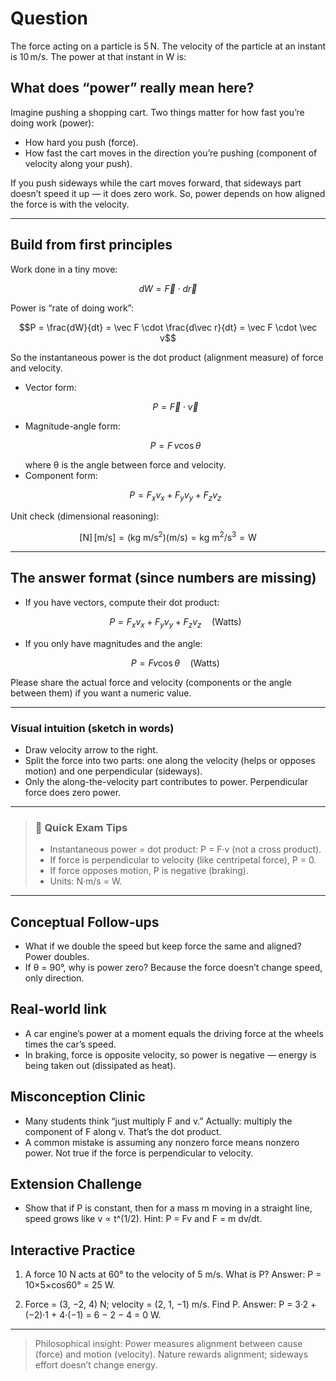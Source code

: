 # Question
The force acting on a particle is $5\,\text{N}$. The velocity of the particle at an instant is $10\,\text{m/s}$. The power at that instant in W is:

## What does “power” really mean here?

Imagine pushing a shopping cart. Two things matter for how fast you’re doing work (power):
- How hard you push (force).
- How fast the cart moves in the direction you’re pushing (component of velocity along your push).

If you push sideways while the cart moves forward, that sideways part doesn’t speed it up — it does zero work. So, power depends on how aligned the force is with the velocity.

---

## Build from first principles

Work done in a tiny move:
```math
dW = \vec F \cdot d\vec r
```

Power is “rate of doing work”:
```math
P = \frac{dW}{dt} = \vec F \cdot \frac{d\vec r}{dt} = \vec F \cdot \vec v
```

So the instantaneous power is the dot product (alignment measure) of force and velocity.

- Vector form:
  ```math
  P = \vec F \cdot \vec v
  ```
- Magnitude-angle form:
  ```math
  P = F\,v \cos\theta
  ```
  where θ is the angle between force and velocity.
- Component form:
  ```math
  P = F_x v_x + F_y v_y + F_z v_z
  ```

Unit check (dimensional reasoning):
```math
[\text{N}]\,[\text{m/s}] = (\text{kg m/s}^2)(\text{m/s})=\text{kg m}^2/\text{s}^3 = \text{W}
```

---

## The answer format (since numbers are missing)

- If you have vectors, compute their dot product:
  ```math
  P = F_x v_x + F_y v_y + F_z v_z \quad \text{(Watts)}
  ```
- If you only have magnitudes and the angle:
  ```math
  P = F v \cos\theta \quad \text{(Watts)}
  ```

Please share the actual force and velocity (components or the angle between them) if you want a numeric value.

---

### Visual intuition (sketch in words)
- Draw velocity arrow to the right.
- Split the force into two parts: one along the velocity (helps or opposes motion) and one perpendicular (sideways).
- Only the along-the-velocity part contributes to power. Perpendicular force does zero power.

---

> ### 🧠 Quick Exam Tips
> - Instantaneous power = dot product: P = F·v (not a cross product).
> - If force is perpendicular to velocity (like centripetal force), P = 0.
> - If force opposes motion, P is negative (braking).
> - Units: N·m/s = W.

---

## Conceptual Follow-ups
- What if we double the speed but keep force the same and aligned? Power doubles.
- If θ = 90°, why is power zero? Because the force doesn’t change speed, only direction.

## Real-world link
- A car engine’s power at a moment equals the driving force at the wheels times the car’s speed.
- In braking, force is opposite velocity, so power is negative — energy is being taken out (dissipated as heat).

## Misconception Clinic
- Many students think “just multiply F and v.” Actually: multiply the component of F along v. That’s the dot product.
- A common mistake is assuming any nonzero force means nonzero power. Not true if the force is perpendicular to velocity.

## Extension Challenge
- Show that if P is constant, then for a mass m moving in a straight line, speed grows like v ∝ t^(1/2). Hint: P = Fv and F = m dv/dt.

## Interactive Practice
1) A force 10 N acts at 60° to the velocity of 5 m/s. What is P?
Answer: P = 10×5×cos60° = 25 W.

2) Force = (3, −2, 4) N; velocity = (2, 1, −1) m/s. Find P.
Answer: P = 3·2 + (−2)·1 + 4·(−1) = 6 − 2 − 4 = 0 W.

---

> Philosophical insight: Power measures alignment between cause (force) and motion (velocity). Nature rewards alignment; sideways effort doesn’t change energy.